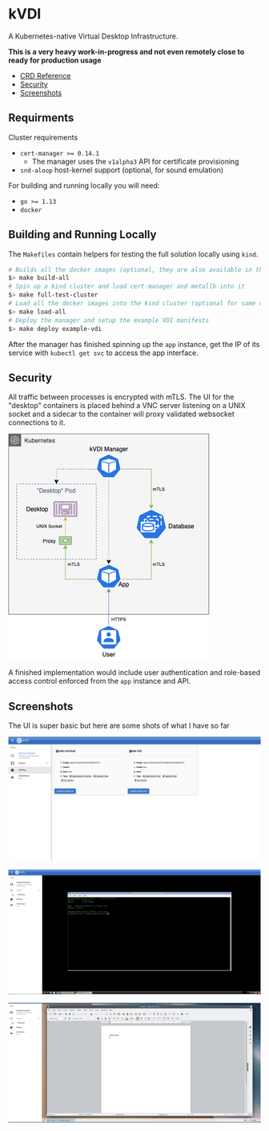 # kVDI

A Kubernetes-native Virtual Desktop Infrastructure.

**This is a very heavy work-in-progress and not even remotely close to ready for production usage**

 - [CRD Reference](doc/crds.md)
 - [Security](#security)
 - [Screenshots](#screenshots)

## Requirments

Cluster requirements

  - `cert-manager >= 0.14.1`
    - The manager uses the `v1alpha3` API for certificate provisioning
  - `snd-aloop` host-kernel support (optional, for sound emulation)

For building and running locally you will need:

  - `go >= 1.13`
  - `docker`

## Building and Running Locally

The `Makefiles` contain helpers for testing the full solution locally using `kind`.

```bash
# Builds all the docker images (optional, they are also available in the quay repo)
$> make build-all
# Spin up a kind cluster and load cert-manager and metallb into it
$> make full-test-cluster
# Load all the docker images into the kind cluster (optional for same reason as build)
$> make load-all
# Deploy the manager and setup the example VDI manifests
$> make deploy example-vdi
```

After the manager has finished spinning up the `app` instance, get the IP of its service with `kubectl get svc` to access the app interface.

## Security

All traffic between processes is encrypted with mTLS.
The UI for the "desktop" containers is placed behind a VNC server listening on a UNIX socket and a sidecar to the container will proxy validated websocket connections to it.

![img](doc/kvdi_arch.png)

A finished implementation would include user authentication and role-based access control enforced from the `app` instance and API.

## Screenshots

The UI is super basic but here are some shots of what I have so far

![img](doc/templates.png)

![img](doc/term.png)

![img](doc/libre.png)
